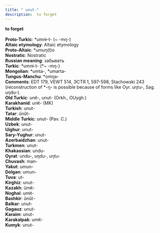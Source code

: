 ```yaml
---
title: " unut-"
description:  to forget
---
```

<p data-pagefind-weight="0.5">
<strong> to forget</strong><br><br>
<strong>Proto-Turkic</strong>:  *umnɨ-t- (~ -mŋ-)<br>
<strong>Altaic etymology</strong>:  Altaic etymology<br>
<strong> Proto-Altaic</strong>:  *umuŋ(t)o<br>
<strong>Nostratic</strong>:  Nostratic<br>
<strong>Russian meaning</strong>:  забывать<br>
<strong>Turkic</strong>:  *umnɨ-t- (*~ -mŋ-)<br>
<strong>Mongolian</strong>:  *umta-, *umarta-<br>
<strong>Tungus-Manchu</strong>:  *omŋa-<br>
<strong>Comments</strong>:  EDT 179, VEWT 514, ЭСТЯ 1, 597-598, Stachowski 243 (reconstruction of *-ŋ- is possible because of forms like Oyr. uŋtu-, Sag. uŋdu-).<br>
<strong>Old Turkic</strong>:  unɨt-, unut- (Orkh., OUygh.)<br>
<strong>Karakhanid</strong>:  unɨt- (MK)<br>
<strong>Turkish</strong>:  unut-<br>
<strong>Tatar</strong>:  ŭnŭt-<br>
<strong>Middle Turkic</strong>:  unut- (Pav. C.)<br>
<strong>Uzbek</strong>:  unut-<br>
<strong>Uighur</strong>:  unut-<br>
<strong>Sary-Yughur</strong>:  unut-<br>
<strong>Azerbaidzhan</strong>:  unut-<br>
<strong>Turkmen</strong>:  unut-<br>
<strong>Khakassian</strong>:  undu-<br>
<strong>Oyrat</strong>:  undu-, uŋdu-, uŋtu-<br>
<strong>Chuvash</strong>:  man-<br>
<strong>Yakut</strong>:  umun-<br>
<strong>Dolgan</strong>:  umun-<br>
<strong>Tuva</strong>:  ut-<br>
<strong>Kirghiz</strong>:  unut-<br>
<strong>Kazakh</strong>:  ŭmɨt-<br>
<strong>Noghai</strong>:  umɨt-<br>
<strong>Bashkir</strong>:  ŭnŭt-<br>
<strong>Balkar</strong>:  unut-<br>
<strong>Gagauz</strong>:  unut-<br>
<strong>Karaim</strong>:  unut-<br>
<strong>Karakalpak</strong>:  umɨt-<br>
<strong>Kumyk</strong>:  unut-<br>

</p>
